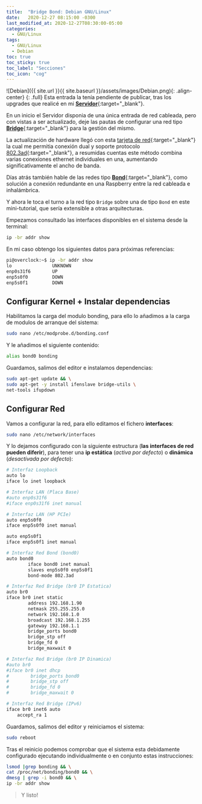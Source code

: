 ```yaml
---
title:  "Bridge Bond: Debian GNU/Linux"
date:   2020-12-27 08:15:00 -0300
last_modified_at: 2020-12-27T08:30:00-05:00
categories:
  - GNU/Linux
tags:
  - GNU/Linux
  - Debian
toc: true
toc_sticky: true
toc_label: "Secciones"
toc_icon: "cog"
---
```


![Debian]({{ site.url }}{{ site.baseurl }}/assets/images/Debian.png){: .align-center}
{: .full}
Esta entrada la tenía pendiente de publicar, tras los upgrades que realicé en mi [**Servidor**](https://lordpedal.github.io/gnu/linux/debian-10-servidor/){:target="_blank"}.

En un inicio el Servidor disponia de una única entrada de red cableada, pero con vistas a ser actualizado, deje las pautas de configurar una red tipo [**Bridge**](https://lordpedal.github.io/gnu/linux/debian-10-servidor/#configurando-red){:target="_blank"} para la gestión del mismo.

La actualización de hardware llegó con esta [tarjeta de red](https://www.amazon.com/HEWLETT-PACKARD-NC360T-Gigabit-Interface/dp/B001DUHBCQ){:target="_blank"} la cual me permitia conexión dual y soporte protocolo [802.3ad](https://es.wikipedia.org/wiki/Agregaci%C3%B3n_de_enlaces){:target="_blank"}, a resumidas cuentas este método combina varias conexiones ethernet individuales en una, aumentando significativamente el ancho de banda.

Días atrás también hable de las redes tipo [**Bond**](https://lordpedal.github.io/gnu/linux/bonding-debian-gnu/){:target="_blank"}, como solución a conexión redundante en una Raspberry entre la red cableada e inhalámbrica.

Y ahora le toca el turno a la red tipo `Bridge` sobre una de tipo `Bond` en este mini-tutorial, que sería extensible a otras arquitecturas.

Empezamos consultado las interfaces disponibles en el sistema desde la terminal:

```bash
ip -br addr show
```

En mi caso obtengo los siguientes datos para próximas referencias:

```bash
pi@overclock:~$ ip -br addr show
lo               UNKNOWN
enp0s31f6        UP
enp5s0f0         DOWN
enp5s0f1         DOWN
```

## Configurar Kernel + Instalar dependencias

Habilitamos la carga del modulo bonding, para ello lo añadimos a la carga de modulos de arranque del sistema:

```bash
sudo nano /etc/modprobe.d/bonding.conf
```

Y le añadimos el siguiente contenido:

```bash
alias bond0 bonding
```

Guardamos, salimos del editor e instalamos dependencias:

```bash
sudo apt-get update && \
sudo apt-get -y install ifenslave bridge-utils \
net-tools ifupdown
```

## Configurar Red

Vamos a configurar la red, para ello editamos el fichero **interfaces**:

```bash
sudo nano /etc/network/interfaces
```

Y lo dejamos configurado con la siguiente estructura (**las interfaces de red pueden diferir**), para tener una **ip estática** (*activa por defecto*) o **dinámica** (*desactivada por defecto*):

```bash
# Interfaz Loopback
auto lo
iface lo inet loopback

# Interfaz LAN (Placa Base)
#auto enp0s31f6
#iface enp0s31f6 inet manual

# Interfaz LAN (HP PCIe)
auto enp5s0f0
iface enp5s0f0 inet manual

auto enp5s0f1
iface enp5s0f1 inet manual

# Interfaz Red Bond (bond0)
auto bond0
        iface bond0 inet manual
        slaves enp5s0f0 enp5s0f1
        bond-mode 802.3ad

# Interfaz Red Bridge (br0 IP Estatica)
auto br0
iface br0 inet static
        address 192.168.1.90
        netmask 255.255.255.0
        network 192.168.1.0
        broadcast 192.168.1.255
        gateway 192.168.1.1
        bridge_ports bond0
        bridge_stp off
        bridge_fd 0
        bridge_maxwait 0

# Interfaz Red Bridge (br0 IP Dinamica)
#auto br0
#iface br0 inet dhcp
#        bridge_ports bond0
#        bridge_stp off
#        bridge_fd 0
#        bridge_maxwait 0

# Interfaz Red Bridge (IPv6)
iface br0 inet6 auto
	accept_ra 1
```

Guardamos, salimos del editor y reiniciamos el sistema:

```bash
sudo reboot
```

Tras el reinicio podemos comprobar que el sistema esta debidamente configurado ejecutando individualmente o en conjunto estas instrucciones:

```bash
lsmod |grep bonding && \
cat /proc/net/bonding/bond0 && \
dmesg | grep -i bond0 && \
ip -br addr show
```

> Y listo!
